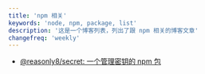 ```yaml
---
title: 'npm 相关'
keywords: 'node, npm, package, list'
description: '这是一个博客列表，列出了跟 npm 相关的博客文章'
changefreq: 'weekly'
---
```


- [@reasonly8/secret: 一个管理密钥的 npm 包](/npm/secret-cli-pkg.md)
